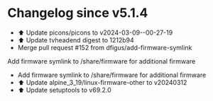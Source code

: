 # Changelog since v5.1.4
- ⬆️ Update picons/picons to v2024-03-09--00-27-19 
- ⬆️ Update tvheadend digest to 1212b94 
- Merge pull request #152 from dfigus/add-firmware-symlink

Add firmware symlink to /share/firmware for additional firmware 
- Add firmware symlink to /share/firmware for additional firmware 
- ⬆️ Update alpine_3_19/linux-firmware-other to v20240312 
- ⬆️ Update setuptools to v69.2.0 
